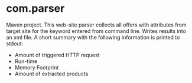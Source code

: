 # com.parser
Maven project.
This web-site parser collects all offers with attributes from target site for the keyword entered from command line.
Writes results into an xml file.
A short summary with the following information is printed to stdout:
- Amount of triggered HTTP request
- Run-time
- Memory Footprint
- Amount of extracted products